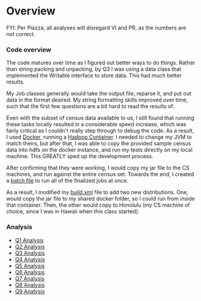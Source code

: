 # Overview

FYI: Per Piazza, all analyses will disregard VI and PR, as the numbers are not correct.

### Code overview
The code matures over time as I figured out better ways to do things.  Rather than string packing and unpacking, by Q3 I was 
using a data class that implemented the Writable interface to store data.  This had much better results.

My Job classes generally would take the output file, reparse it, and put out data in the format desired.  My string
formatting skills improved over time, such that the first few questions are a bit hard to read the results of.

Even with the subset of census data available to us, I still found that running these tasks locally resulted in a considerable
 speed increase, which was fairly critical as I couldn't really step through to debug the code.  As a result, I used
 [Docker](https://docker.com), running a [Hadoop Container](https://hub.docker.com/r/izone/hadoop/).  I needed to change my JVM to 
 match theirs, but after that, I was able to copy the provided sample census data into hdfs on the docker instance, and
 run my tests directly on my local machine.  This GREATLY sped up the development process.
 
 After confirming that they were working, I would copy my jar file to the CS machines, and run against the entire census
 set.  Towards the end, I created a [batch file](../../runall.sh) to run all of the finalized jobs at once.  
 
 As a result, I modified my [build.xml](../../build.xml) file to add two new distributions.  One, would copy the jar file 
 to my shared docker folder, so I could run from inside that container.  Then, the other would copy to Honolulu (my CS machine
 of choice, since I was in Hawaii when this class started).  


### Analysis
* [Q1 Analysis](Q1.md)
* [Q2 Analysis](Q2.md)
* [Q3 Analysis](Q3.md)
* [Q4 Analysis](Q4.md)
* [Q5 Analysis](Q5.md)
* [Q6 Analysis](Q6.md)
* [Q7 Analysis](Q7.md)
* [Q8 Analysis](Q8.md)
* [Q9 Analysis](Q9.md)

